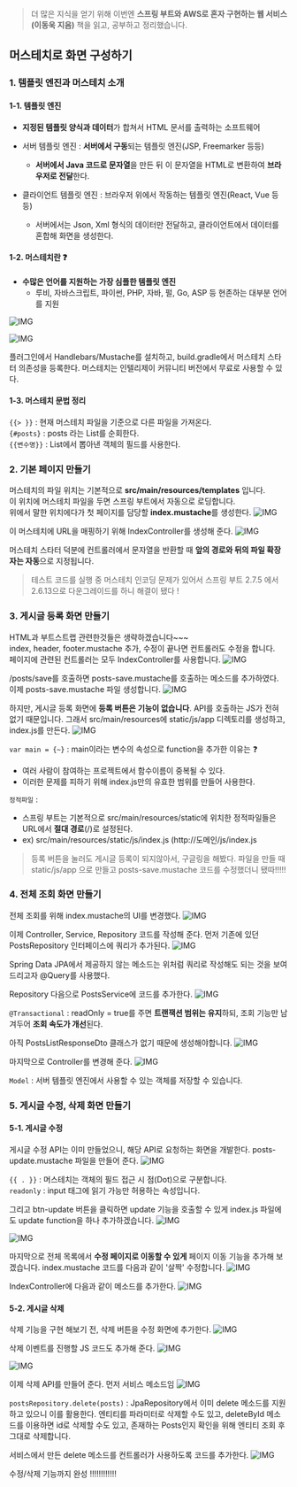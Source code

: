 > 더 많은 지식을 얻기 위해 이번엔 **스프링 부트와 AWS로 혼자 구현하는 웹 서비스(이동욱 지음)** 책을 읽고, 공부하고 정리했습니다.

## 머스테치로 화면 구성하기
### 1. 템플릿 엔진과 머스테치 소개
#### 1-1. 템플릿 엔진
- **지정된 템플릿 양식과 데이터**가 합쳐서 HTML 문서를 출력하는 소프트웨어


- 서버 템플릿 엔진 : **서버에서 구동**되는 템플릿 엔진(JSP, Freemarker 등등)
  - **서버에서 Java 코드로 문자열**을 만든 뒤 이 문자열을 HTML로 변환하여 **브라우저로 전달**한다.


- 클라이언트 템플릿 엔진 : 브라우저 위에서 작동하는 템플릿 엔진(React, Vue 등등)
  - 서버에서는 Json, Xml 형식의 데이터만 전달하고, 클라이언트에서 데이터를 혼합해 화면을 생성한다.

#### 1-2. 머스테치란 ❓
- **수많은 언어를 지원하는 가장 심플한 템플릿 엔진**
  - 루비, 자바스크립트, 파이썬, PHP, 자바, 펄, Go, ASP 등 현존하는 대부분 언어를 지원

![IMG](https://velog.velcdn.com/images/kimtaekjun/post/5b1b7c0c-350f-42a7-a97b-8ce8e624e23c/image.png)

![IMG](https://velog.velcdn.com/images/kimtaekjun/post/028cd8c5-7ec0-41ba-bfad-3ef1be8a1e38/image.png)

플러그인에서 Handlebars/Mustache를 설치하고, build.gradle에서 머스테치 스타터 의존성을 등록한다. 머스테치는 인텔리제이 커뮤니티 버전에서 무료로 사용할 수 있다.

#### 1-3. 머스테치 문법 정리
`{{> }}` : 현재 머스테치 파일을 기준으로 다른 파일을 가져온다.  
`{#posts}` : posts 라는 List를 순회한다.  
`{{변수명}}` : List에서 뽑아낸 객체의 필드를 사용한다.

### 2. 기본 페이지 만들기
머스테치의 파일 위치는 기본적으로 **src/main/resources/templates** 입니다.   
이 위치에 머스테치 파일을 두면 스프링 부트에서 자동으로 로딩합니다.   
위에서 말한 위치에다가 첫 페이지를 담당할 **index.mustache**를 생성한다.
![IMG](https://velog.velcdn.com/images/kimtaekjun/post/a947a773-fc53-44b1-8051-68fab3e8a9d9/image.png)

이 머스테치에 URL을 매핑하기 위해 IndexController를 생성해 준다.
![IMG](https://velog.velcdn.com/images/kimtaekjun/post/bd1d5db0-b723-4c12-8a5f-fef5d4d135bf/image.png)

머스테치 스타터 덕분에 컨트롤러에서 문자열을 반환할 때 **앞의 경로와 뒤의 파일 확장자는 자동**으로 지정됩니다.

> 테스트 코드를 실행 중 머스테치 인코딩 문제가 있어서 스프링 부트 2.7.5 에서 2.6.13으로 다운그레이드를 하니 해결이 됐다 !

### 3. 게시글 등록 화면 만들기
HTML과 부트스트랩 관련한것들은 생략하겠습니다~~~  
index, header, footer.mustache 추가, 수정이 끝나면 컨트롤러도 수정을 합니다.  
페이지에 관련된 컨트롤러는 모두 IndexController를 사용합니다.
![IMG](https://velog.velcdn.com/images/kimtaekjun/post/20fa46ee-25e1-4db1-bde3-e5119329980a/image.png)

/posts/save를 호출하면 posts-save.mustache를 호출하는 메소드를 추가하였다.  
이제 posts-save.mustache 파일 생성합니다.
![IMG](https://velog.velcdn.com/images/kimtaekjun/post/d8e5c062-1b21-4bab-8db4-fdfd4e918b0f/image.png)

하지만, 게시글 등록 화면에 **등록 버튼은 기능이 없습니다**. API를 호출하는 JS가 전혀 없기 때문입니다. 그래서 src/main/resources에 static/js/app 디렉토리를 생성하고, index.js를 만든다.
![IMG](https://velog.velcdn.com/images/kimtaekjun/post/dd1f6d4b-5a66-48a3-9b31-4770e9651b12/image.png)

`var main = {~}` : main이라는 변수의 속성으로 function을 추가한 이유는 ❓
- 여러 사람이 참여하는 프로젝트에서 함수이름이 중복될 수 있다.
- 이러한 문제를 피하기 위해 index.js만의 유효한 범위를 만들어 사용한다.

`정적파일` :
- 스프링 부트는 기본적으로 src/main/resources/static에 위치한 정적파일들은 URL에서 **절대 경로**(/)로 설정된다.
- ex) src/main/resources/static/js/index.js (http://도메인/js/index.js

> 등록 버튼을 눌러도 게시글 등록이 되지않아서, 구글링을 해봤다.
파일을 만들 때 static/js/app 으로 만들고 posts-save.mustache 코드를 수정했더니 됐따!!!!!

### 4. 전체 조회 화면 만들기
전체 조회를 위해 index.mustache의 UI를 변경했다.
![IMG](https://velog.velcdn.com/images/kimtaekjun/post/5dfe5d67-3a5d-48d6-bf4b-f538e7a9977b/image.png)

이제 Controller, Service, Repository 코드를 작성해 준다.
먼저 기존에 있던 PostsRepository 인터페이스에 쿼리가 추가된다.
![IMG](https://velog.velcdn.com/images/kimtaekjun/post/8ae85584-5a0c-4f5c-8c4b-d365e5e2b266/image.png)

Spring Data JPA에서 제공하지 않는 메소드는 위처럼 쿼리로 작성해도 되는 것을 보여드리고자 @Query를 사용했다.

Repository 다음으로 PostsService에 코드를 추가한다.
![IMG](https://velog.velcdn.com/images/kimtaekjun/post/d0e74fc2-5ff0-43b6-9060-1aa8b84144fa/image.png)

`@Transactional` : readOnly = true를 주면 **트랜잭션 범위는 유지**하되, 조회 기능만 남겨두어 **조회 속도가 개선**된다.

아직 PostsListResponseDto 클래스가 없기 때문에 생성해야합니다.
![IMG](https://velog.velcdn.com/images/kimtaekjun/post/ee7c737b-6386-4096-872e-44a27e582e8e/image.png)

마지막으로 Controller를 변경해 준다.
![IMG](https://velog.velcdn.com/images/kimtaekjun/post/a61e5d39-0839-4b81-a752-30b2af786124/image.png)

`Model` : 서버 템플릿 엔진에서 사용할 수 있는 객체를 저장할 수 있습니다.

### 5. 게시글 수정, 삭제 화면 만들기
#### 5-1. 게시글 수정
게시글 수정 API는 이미 만들었으니, 해당 API로 요청하는 화면을 개발한다.
posts-update.mustache 파일을 만들어 준다.
![IMG](https://velog.velcdn.com/images/kimtaekjun/post/0c10aa5b-6ebb-4846-8fd6-c882812b7330/image.png)

`{{ . }}` : 머스테치는 객체의 필드 접근 시 점(Dot)으로 구분합니다.  
`readonly` : input 태그에 읽기 가능만 허용하는 속성입니다.

그리고 btn-update 버튼을 클릭하면 update 기능을 호출할 수 있게 index.js 파일에도 update function을 하나 추가하겠습니다.
![IMG](https://velog.velcdn.com/images/kimtaekjun/post/463b7035-47eb-40dc-a569-dfc7b9cb7b20/image.png)

![IMG](https://velog.velcdn.com/images/kimtaekjun/post/0c261ff4-b1a5-41f5-87e2-8963731dfb67/image.png)

마지막으로 전체 목록에서 **수정 페이지로 이동할 수 있게** 페이지 이동 기능을 추가해 보겠습니다. index.mustache 코드를 다음과 같이 '살짝' 수정합니다.
![IMG](https://velog.velcdn.com/images/kimtaekjun/post/8dde5604-b908-4a2c-a969-435081cf023f/image.png)

IndexController에 다음과 같이 메소드를 추가한다.
![IMG](https://velog.velcdn.com/images/kimtaekjun/post/e6a6c8ea-cdc7-4d82-976b-fcfea8c56cdd/image.png)

#### 5-2. 게시글 삭제
삭제 기능을 구현 해보기 전, 삭제 버튼을 수정 화면에 추가한다.
![IMG](https://velog.velcdn.com/images/kimtaekjun/post/0eb346f2-6eff-4387-b0f2-bccb26ba111d/image.png)

삭제 이벤트를 진행할 JS 코드도 추가해 준다.
![IMG](https://velog.velcdn.com/images/kimtaekjun/post/fc95acbd-466b-436c-bb73-fdf2c2f2e4ac/image.png)

![IMG](https://velog.velcdn.com/images/kimtaekjun/post/c1ff3241-bbbd-4147-a62d-961abf1060a7/image.png)

이제 삭제 API를 만들어 준다. 먼저 서비스 메소드임
![IMG](https://velog.velcdn.com/images/kimtaekjun/post/ed6c938e-88c0-4376-949a-9afc217177cd/image.png)

`postsRepository.delete(posts)` : JpaRepository에서 이미 delete 메소드를 지원하고 있으니 이를 활용한다. 엔티티를 파라미터로 삭제할 수도 있고, deleteById 메소드를 이용하면 id로 삭제할 수도 있고, 존재하는 Posts인지 확인을 위해 엔티티 조회 후 그대로 삭제합니다.

서비스에서 만든 delete 메소드를 컨트롤러가 사용하도록 코드를 추가한다.
![IMG](https://velog.velcdn.com/images/kimtaekjun/post/077911c3-f30c-4694-a522-0120b442bb23/image.png)

수정/삭제 기능까지 완성 !!!!!!!!!!!!